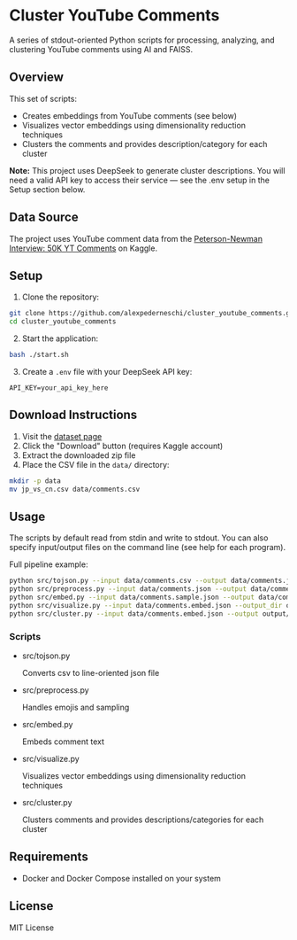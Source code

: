 # Cluster YouTube Comments

A series of stdout-oriented Python scripts for processing, analyzing, and clustering YouTube comments using AI and FAISS.

## Overview

This set of scripts:

- Creates embeddings from YouTube comments (see below)
- Visualizes vector embeddings using dimensionality reduction techniques
- Clusters the comments and provides description/category for each cluster

**Note:** This project uses DeepSeek to generate cluster descriptions. You will need a valid API key to access their service — see the .env setup in the Setup section below.

## Data Source

The project uses YouTube comment data from the [Peterson-Newman Interview: 50K YT Comments](https://www.kaggle.com/datasets/kanchana1990/peterson-newman-interview-50k-yt-comments) on Kaggle.

## Setup

1. Clone the repository:
```sh
git clone https://github.com/alexpederneschi/cluster_youtube_comments.git
cd cluster_youtube_comments
  ```
2. Start the application:
```sh
bash ./start.sh
```

3. Create a `.env` file with your DeepSeek API key:
```
API_KEY=your_api_key_here
  ```

## Download Instructions

1. Visit the [dataset page](https://www.kaggle.com/datasets/kanchana1990/peterson-newman-interview-50k-yt-comments)
2. Click the "Download" button (requires Kaggle account)
3. Extract the downloaded zip file
4. Place the CSV file in the `data/` directory:
```bash
mkdir -p data
mv jp_vs_cn.csv data/comments.csv
```

## Usage

The scripts by default read from stdin and write to stdout. You can also specify input/output files on the command line (see help for each program).

Full pipeline example:
```bash
python src/tojson.py --input data/comments.csv --output data/comments.json
python src/preprocess.py --input data/comments.json --output data/comments.sample.json --emoji convert --sample 10000
python src/embed.py --input data/comments.sample.json --output data/comments.embed.json
python src/visualize.py --input data/comments.embed.json --output_dir output
python src/cluster.py --input data/comments.embed.json --output output/clusters.json 
```

### Scripts
  
- src/tojson.py

  Converts csv to line-oriented json file
- src/preprocess.py

  Handles emojis and sampling
- src/embed.py

  Embeds comment text
- src/visualize.py

  Visualizes vector embeddings using dimensionality reduction techniques
- src/cluster.py

  Clusters comments and provides descriptions/categories for each cluster

## Requirements

- Docker and Docker Compose installed on your system

## License

MIT License